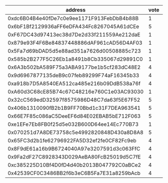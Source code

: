 address|vote|timestamp|signature
---|---|---|---
0xdc6B04B4e40fDe7c0e9ee1171F913FebDbB4b88B|1|1615297550|0x1e838a7586402c7f72a08edfbc53f80edfc86dca84469bde5a48bffab873869e4ff3b135f399a416c5b79b6a7ef062c48b9e6ef0d82108d7f501c346fc9052591c
0x6bF1Bf2129936aFF6eDFA434Fc8267045A61dCEe|5|1615297571|0x348a14bf268551e84e91e07f31da9b401d1dd4d6377db8f25b94681e69c046da5fa05f439797e48a7b7af95f41ac424601111aa53b8311cce49ff6c9c2c2c8b11b
0xF67DC43d97413ec38d7De2d33f211559Ae212daE|1|1615297623|0x7856131f532554ed0b120ae56df15f72ecaffa6cf746d634e7875389dc583f7b245dff04cba70628313485c8c80f0f8d885292bfc24262ffa4e2d9d555cb77321c
0x879e93F4F6Be84837448886dAF961cAD56D4AF03|1|1615298131|0xbff6bbec31d9c275f85e72541b1ccd745ce744c41ed27d0163815476513aad772b420b04a759e0a16dc479df92745d3a08de38251845db62891493473f90dec41c
0x5Fa7d69bDAD5d5e88ad351a7626d00508885c723|1|1615299223|0x398e649bf5fb29e3d601bd49639635a6cff7388faa86be02a6e6a9dfaa9352d143c055dc04cb6295b79149cc1167629f1b34a14bc6e72f5b53e9adc8b73db9af1b
0x585b2B277F5C26Eb1a8491b8Cb335067d29891C0|1|1615317999|0x27ec30a59873f8d8ced7a374ab8c5f2781b979c18248131c4e46e8fc882ecdcc483def3c40cfaef016852296234c74a7708f22e8fd2fea01b700172e3e41e6bc1b
0x6A3b502bA589F75a3ABA9177be1b5cf283dC48E2|4|1615319875|0x5f4ef4d4a4ebf65b6e02bbc1226afdbe2ee514bd07eb816e8f77a7171faad6cf0f73b6b9c06941a5b0fb494c0f26fcf461a40249370ce69c1605a187aa7420c51c
0x9d6967877135deB9c07feb89299F74aF16345b33|4|1615319884|0x6e5799864b3d89dcbfdcd57ba14073c6666c73fdc5ecbd491fa8919fb4f9e2ac21427e969a1efd7b1c571b12a06ba440ebaad317eebad8aace37753ce0bdbfb31b
0xa918b7D5A8540EA512ca485e216b09DdB538a76f|4|1615324810|0x115571a62d0916c977777477bb3e9a664c95894bad18fb83d7f7e983bed5328101c90a16209cc41360893e400272b2731748d2cb3e4e886263f650634717518a1c
0xA60d3C68cE85B74c67C48216e760C1e03AC93030|1|1615337765|0x023153a0c1a67f96ca59b2b2cf701dfd040138791a17351ff3184425e0eb2edc32ace686ddd1c877c870a167d0d9dcf49f0853dee0520e669fb3011e67886c971b
0x32cC569edD32597f8575986D48C7da63f5E67F52|5|1615344016|0xc2e0aa55ef001b2c0cce69877d34005add03170ef4a84e653131da2e53f35a1c6e3908a466e132dee673bfc95cfe0267d977eca8956392ba37a18c408b4bc12d1b
0x406b1310090fB2b1B9FF70Bbd1c31F7DEA963541|5|1615344638|0x1d163c30acd01f0e71841a728026d13936740a125de9b8c4693184fa57beac9949cd810e205aa6d5398c7dccfb6b2e544f2fb57dce5e99c6f370d2c4b07873e81b
0x66E7F85c086aC5DeeEF6d84E02EBAB5bE712F063|5|1615360504|0xe85fb2552682d6a807b2ebc5bfbaa26c973ff48589ff6d43248072beaa98a64666df3c726b2518375399981873a1724c64161803f47ace128e1dd042bf308f401c
0xe1EFe7Eb8FB0f25d5e032B600D64ee14Ec770B73|1|1615364406|0x5c432b0c23884f29fd44ed3eedac9c82a3cb2f8fd4be1cba1cee9be8fe8642ae190207a0430ae343b10cd3da20bf6097c98344f96a6015118d49f05f8a01ce6a1c
0x070251d7A8DE73758c5e4992820848D430a8D8A8|5|1615368719|0xa5051f6d151a649abe9faf15ad1b4b3ef288c66db6e5bc3d7bbb332e5e138d650c6b4629c319e83f47d4421bc8c79be145933cdb6ce19f0d11c49e724307de731c
0x65FC3d2b1fe62796922FA5D32ef2fe0CF82Fc9eb|4|1615375873|0x379b43a8cc4b0fcd509a5d9ce7b3222547170f6672bb588bb28034701c63c5236302398f3bdbb4416738be3a34f7414ab6fa0b0c36e82b631595df22429f66de1b
0x8F9dE61a16b9B6724040A97e3207591d3c063FfC|4|1615378257|0x6d44d109f67a5b2620470caf93c9e9c3cca78caef57215ae4ed5cab17b470b2c3439b84366bb48d8cb75f7dce919f059052104dc620708a2158510edcaf404221c
0x9Fa2dF27C8928343D029AeBA80FcB25019d5C7fE|4|1615378283|0x75c79f6008ff687de0348f019b3e264adf95a9627a5efa3e344337299a33e1a12fd5c6f2bc2eb70c052dc85f1834ea156f3dbfcac9a653fe0920d9ff251cf8de1c
0xc385225D10Bf4D0fD4d40b2013B047792C0aBCe2|4|1615378300|0x3e0b021dd3bcc2c7a52108afb50a165a99ccfbab21c43b18099f66b84e58cb8c6b4a6f029d4b8b916bd24547cab9b2d56ff52b1983c8bf5cac247ac7994e7a3c1b
0x42539CF0C3486BB2f6b3eC6B5Fa7E31a8259bAcb|4|1615378310|0x02480d96b4ffcd9067ef0b99143695d3278deb03c6d9da71751667e68d2bbaf14f04083a705fe5e89c6199589fe1644ef1cf64ae0f39db13414b9400ad00d8681c